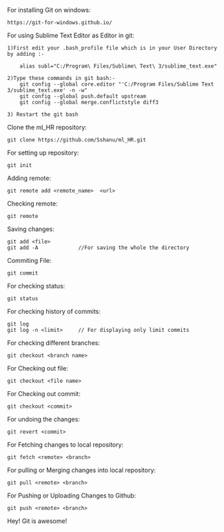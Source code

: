 For installing Git on windows:

	https://git-for-windows.github.io/
	
For using Sublime Text Editor as Editor in git:

	1)First edit your .bash_profile file which is in your User Directory by adding :- 
	
		alias subl="C:/Program\ Files/Sublime\ Text\ 3/sublime_text.exe"
		
	2)Type these commands in git bash:-
		git config --global core.editor "'C:/Program Files/Sublime Text 3/sublime_text.exe' -n -w"
		git config --global push.default upstream
		git config --global merge.conflictstyle diff3
		
	3) Restart the git bash
	
	
Clone the ml_HR repository:

	git clone https://github.com/Sshanu/ml_HR.git


For setting up repository:

	git init
	
Adding remote:

	git remote add <remote_name>  <url>
	
Checking remote:

	git remote
Saving changes:

	git add <file>
	git add -A             //For saving the whole the directory
	
Commiting File:

	git commit
	
For checking status:

	git status
For checking history of commits:

	git log
	git log -n <limit>     // For displaying only limit commits
	
For checking different branches:

	git checkout <branch name>
	
For Checking out file:
	
	git checkout <file name>

For Checking out commit:

	git checkout <commit>
	
For undoing the changes:

	git revert <commit>
	
For Fetching changes to local repository:

	git fetch <remote> <branch>
	
For pulling or Merging changes into local repository:

	git pull <remote> <branch>
	
For Pushing or Uploading Changes to Github:
	
	git push <remote> <branch>
	
Hey! Git is awesome!
